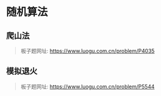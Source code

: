 # 随机算法

## 爬山法

> 板子题网址: https://www.luogu.com.cn/problem/P4035

## 模拟退火

> 板子题网址: https://www.luogu.com.cn/problem/P5544

